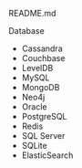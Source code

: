 README.md

Database
- Cassandra
- Couchbase
- LevelDB
- MySQL
- MongoDB
- Neo4j
- Oracle
- PostgreSQL
- Redis
- SQL Server
- SQLite
- ElasticSearch